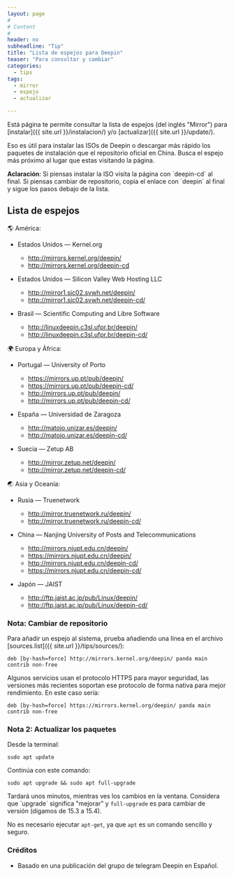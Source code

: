 ```yaml
---
layout: page
#
# Content
#
header: no
subheadline: "Tip"
title: "Lista de espejos para Deepin"
teaser: "Para consultar y cambiar"
categories:
  - tips
tags:
  - mirror
  - espejo
  - actualizar

---
```


Está página te permite consultar la lista de espejos (del inglés "Mirror") para [instalar]({{ site.url }}/instalacion/) y/o [actualizar]({{ site.url }}/update/).

Eso es útil para instalar las ISOs de Deepin o descargar más rápido los paquetes de instalación que el repositorio oficial en China. Busca el espejo más próximo al lugar que estas visitando la página.

**Aclaración**: Si piensas instalar la ISO visita la página con ´deepin-cd´ al final. Si piensas cambiar de repositorio, copia el enlace con ´deepin´ al final y sigue los pasos debajo de la lista.

## Lista de espejos

🌎 América:

* Estados Unidos — Kernel.org

  - http://mirrors.kernel.org/deepin/
  - http://mirrors.kernel.org/deepin-cd

* Estados Unidos — Silicon Valley Web Hosting LLC

  - http://mirror1.sjc02.svwh.net/deepin/
  - http://mirror1.sjc02.svwh.net/deepin-cd/

* Brasil —  Scientific Computing and Libre Software
  - http://linuxdeepin.c3sl.ufpr.br/deepin/
  - http://linuxdeepin.c3sl.ufpr.br/deepin-cd/

🌍 Europa y África:

* Portugal — University of Porto

  - https://mirrors.up.pt/pub/deepin/
  - https://mirrors.up.pt/pub/deepin-cd/
  - http://mirrors.up.pt/pub/deepin/
  - http://mirrors.up.pt/pub/deepin-cd/

* España — Universidad de Zaragoza

  - http://matojo.unizar.es/deepin/
  - http://matojo.unizar.es/deepin-cd/

* Suecia — Zetup AB

  - http://mirror.zetup.net/deepin/
  - http://mirror.zetup.net/deepin-cd/

🌏 Asia y Oceanía:

* Rusia — Truenetwork

  - http://mirror.truenetwork.ru/deepin/
  - http://mirror.truenetwork.ru/deepin-cd/

* China — Nanjing University of Posts and Telecommunications

  - http://mirrors.njupt.edu.cn/deepin/
  - https://mirrors.njupt.edu.cn/deepin/
  - http://mirrors.njupt.edu.cn/deepin-cd/
  - https://mirrors.njupt.edu.cn/deepin-cd/

* Japón — JAIST

  - http://ftp.jaist.ac.jp/pub/Linux/deepin/
  - http://ftp.jaist.ac.jp/pub/Linux/deepin-cd/

### Nota: Cambiar de repositorio

Para añadir un espejo al sistema, prueba añadiendo una línea en el archivo [sources.list]({{ site.url }}/tips/sources/):

`deb [by-hash=force] http://mirrors.kernel.org/deepin/ panda main contrib non-free`

Algunos servicios usan el protocolo HTTPS para mayor seguridad, las versiones más recientes soportan ese protocolo de forma nativa para mejor rendimiento. En este caso sería:

`deb [by-hash=force] https://mirrors.kernel.org/deepin/ panda main contrib non-free`

### Nota 2: Actualizar los paquetes
Desde la terminal:

~~~
sudo apt update
~~~

Continúa con este comando:

~~~
sudo apt upgrade && sudo apt full-upgrade
~~~

Tardará unos minutos, mientras ves los cambios en la ventana. Considera que ´upgrade´ significa "mejorar" y `full-upgrade` es para cambiar de versión (digamos de 15.3 a 15.4).

No es necesario ejecutar `apt-get`, ya que `apt` es un comando sencillo y seguro.

### Créditos

* Basado en una publicación del grupo de telegram Deepin en Español.
